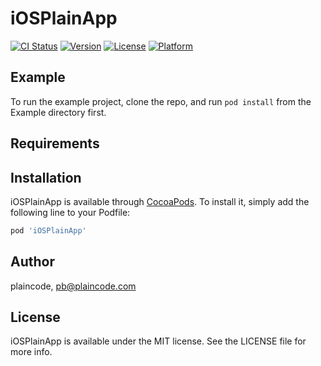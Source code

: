 # iOSPlainApp

[![CI Status](https://img.shields.io/travis/plaincode/iOSPlainApp.svg?style=flat)](https://travis-ci.org/plaincode/iOSPlainApp)
[![Version](https://img.shields.io/cocoapods/v/iOSPlainApp.svg?style=flat)](https://cocoapods.org/pods/iOSPlainApp)
[![License](https://img.shields.io/cocoapods/l/iOSPlainApp.svg?style=flat)](https://cocoapods.org/pods/iOSPlainApp)
[![Platform](https://img.shields.io/cocoapods/p/iOSPlainApp.svg?style=flat)](https://cocoapods.org/pods/iOSPlainApp)

## Example

To run the example project, clone the repo, and run `pod install` from the Example directory first.

## Requirements

## Installation

iOSPlainApp is available through [CocoaPods](https://cocoapods.org). To install
it, simply add the following line to your Podfile:

```ruby
pod 'iOSPlainApp'
```

## Author

plaincode, pb@plaincode.com

## License

iOSPlainApp is available under the MIT license. See the LICENSE file for more info.
